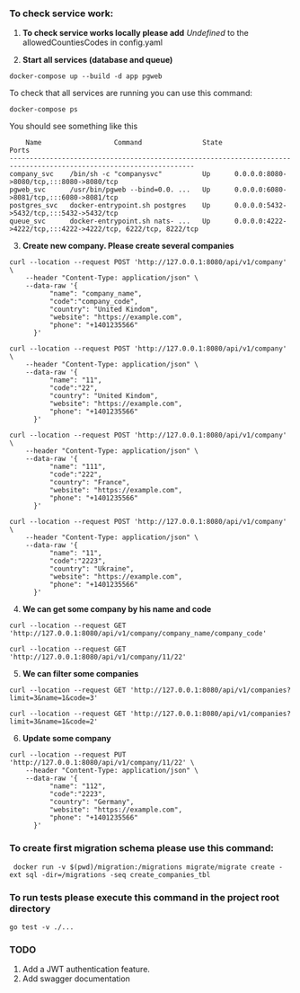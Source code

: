 ### To check service work:

1. **To check service works locally please add** _Undefined_ to the allowedCountiesCodes in config.yaml

2. **Start all services (database and queue)**

```
docker-compose up --build -d app pgweb
```

To check that all services are running you can use this command:
```
docker-compose ps
```

You should see something like this

```
    Name                  Command               State                              Ports
--------------------------------------------------------------------------------------------------------------------
company_svc    /bin/sh -c "companysvc"          Up      0.0.0.0:8080->8080/tcp,:::8080->8080/tcp
pgweb_svc      /usr/bin/pgweb --bind=0.0. ...   Up      0.0.0.0:6080->8081/tcp,:::6080->8081/tcp
postgres_svc   docker-entrypoint.sh postgres    Up      0.0.0.0:5432->5432/tcp,:::5432->5432/tcp
queue_svc      docker-entrypoint.sh nats- ...   Up      0.0.0.0:4222->4222/tcp,:::4222->4222/tcp, 6222/tcp, 8222/tcp

```

3. **Create new company. Please create several companies**

```
curl --location --request POST 'http://127.0.0.1:8080/api/v1/company' \
    --header "Content-Type: application/json" \
    --data-raw '{
          "name": "company_name",
          "code":"company_code",
          "country": "United Kindom",
          "website": "https://example.com",
          "phone": "+1401235566"
      }'
```

```
curl --location --request POST 'http://127.0.0.1:8080/api/v1/company' \
    --header "Content-Type: application/json" \
    --data-raw '{
          "name": "11",
          "code":"22",
          "country": "United Kindom",
          "website": "https://example.com",
          "phone": "+1401235566"
      }'
```

```
curl --location --request POST 'http://127.0.0.1:8080/api/v1/company' \
    --header "Content-Type: application/json" \
    --data-raw '{
          "name": "111",
          "code":"222",
          "country": "France",
          "website": "https://example.com",
          "phone": "+1401235566"
      }'
```

```
curl --location --request POST 'http://127.0.0.1:8080/api/v1/company' \
    --header "Content-Type: application/json" \
    --data-raw '{
          "name": "11",
          "code":"2223",
          "country": "Ukraine",
          "website": "https://example.com",
          "phone": "+1401235566"
      }'
```

4. **We can get some company by his name and code**

```
curl --location --request GET 'http://127.0.0.1:8080/api/v1/company/company_name/company_code'
```

```
curl --location --request GET 'http://127.0.0.1:8080/api/v1/company/11/22'
```

5. **We can filter some companies**

```
curl --location --request GET 'http://127.0.0.1:8080/api/v1/companies?limit=3&name=1&code=3'
```

```
curl --location --request GET 'http://127.0.0.1:8080/api/v1/companies?limit=3&name=1&code=2'
```

6. **Update some company**

```
curl --location --request PUT 'http://127.0.0.1:8080/api/v1/company/11/22' \
    --header "Content-Type: application/json" \
    --data-raw '{
          "name": "112",
          "code":"2223",
          "country": "Germany",
          "website": "https://example.com",
          "phone": "+1401235566"
      }'
```

### To create first migration schema please use this command:

```
 docker run -v $(pwd)/migration:/migrations migrate/migrate create -ext sql -dir=/migrations -seq create_companies_tbl
```

### To run tests please execute this command in the project root directory

```
go test -v ./...
```

### TODO
1. Add a JWT authentication feature.
2. Add swagger documentation
